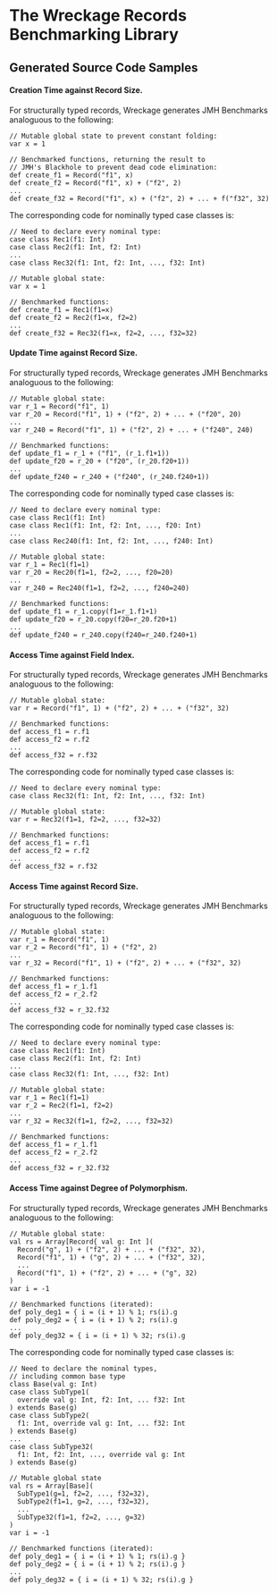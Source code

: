 # The Wreckage Records Benchmarking Library

## Generated Source Code Samples

#### Creation Time against Record Size.
For structurally typed records, Wreckage generates JMH Benchmarks analoguous to the following:

```
// Mutable global state to prevent constant folding:
var x = 1 

// Benchmarked functions, returning the result to
// JMH's Blackhole to prevent dead code elimination:
def create_f1 = Record("f1", x)                
def create_f2 = Record("f1", x) + ("f2", 2)
...
def create_f32 = Record("f1", x) + ("f2", 2) + ... + f("f32", 32)
```

The corresponding code for nominally typed case classes is:

```
// Need to declare every nominal type:
case class Rec1(f1: Int)
case class Rec2(f1: Int, f2: Int)
...
case class Rec32(f1: Int, f2: Int, ..., f32: Int)

// Mutable global state:
var x = 1

// Benchmarked functions:
def create_f1 = Rec1(f1=x)
def create_f2 = Rec2(f1=x, f2=2)
...
def create_f32 = Rec32(f1=x, f2=2, ..., f32=32)
```

#### Update Time against Record Size.
For structurally typed records, Wreckage generates JMH Benchmarks analoguous to the following:

```
// Mutable global state:
var r_1 = Record("f1", 1)
var r_20 = Record("f1", 1) + ("f2", 2) + ... + ("f20", 20)
...
var r_240 = Record("f1", 1) + ("f2", 2) + ... + ("f240", 240)

// Benchmarked functions:
def update_f1 = r_1 + ("f1", (r_1.f1+1))
def update_f20 = r_20 + ("f20", (r_20.f20+1))
...
def update_f240 = r_240 + ("f240", (r_240.f240+1))
```

The corresponding code for nominally typed case classes is:

```
// Need to declare every nominal type:
case class Rec1(f1: Int)
case class Rec1(f1: Int, f2: Int, ..., f20: Int)
...
case class Rec240(f1: Int, f2: Int, ..., f240: Int)

// Mutable global state:
var r_1 = Rec1(f1=1)
var r_20 = Rec20(f1=1, f2=2, ..., f20=20)                         
...
var r_240 = Rec240(f1=1, f2=2, ..., f240=240)

// Benchmarked functions:
def update_f1 = r_1.copy(f1=r_1.f1+1)
def update_f20 = r_20.copy(f20=r_20.f20+1)
...
def update_f240 = r_240.copy(f240=r_240.f240+1)
```

#### Access Time against Field Index.

For structurally typed records, Wreckage generates JMH Benchmarks analoguous to the following:

```
// Mutable global state:
var r = Record("f1", 1) + ("f2", 2) + ... + ("f32", 32)

// Benchmarked functions:
def access_f1 = r.f1
def access_f2 = r.f2
...
def access_f32 = r.f32
```

The corresponding code for nominally typed case classes is:

```
// Need to declare every nominal type:
case class Rec32(f1: Int, f2: Int, ..., f32: Int)

// Mutable global state:
var r = Rec32(f1=1, f2=2, ..., f32=32)

// Benchmarked functions:
def access_f1 = r.f1
def access_f2 = r.f2
...
def access_f32 = r.f32
```

#### Access Time against Record Size.

For structurally typed records, Wreckage generates JMH Benchmarks analoguous to the following:

```
// Mutable global state:
var r_1 = Record("f1", 1)                
var r_2 = Record("f1", 1) + ("f2", 2)
...
var r_32 = Record("f1", 1) + ("f2", 2) + ... + ("f32", 32)

// Benchmarked functions:
def access_f1 = r_1.f1
def access_f2 = r_2.f2
...
def access_f32 = r_32.f32
```

The corresponding code for nominally typed case classes is:

```
// Need to declare every nominal type:
case class Rec1(f1: Int)
case class Rec2(f1: Int, f2: Int)
...
case class Rec32(f1: Int, ..., f32: Int)

// Mutable global state:
var r_1 = Rec1(f1=1)
var r_2 = Rec2(f1=1, f2=2)
...
var r_32 = Rec32(f1=1, f2=2, ..., f32=32)

// Benchmarked functions:
def access_f1 = r_1.f1
def access_f2 = r_2.f2
...
def access_f32 = r_32.f32
```

#### Access Time against Degree of Polymorphism.

For structurally typed records, Wreckage generates JMH Benchmarks analoguous to the following:

```
// Mutable global state:
val rs = Array[Record{ val g: Int ](                 
  Record("g", 1) + ("f2", 2) + ... + ("f32", 32),
  Record("f1", 1) + ("g", 2) + ... + ("f32", 32),
  ...
  Record("f1", 1) + ("f2", 2) + ... + ("g", 32)
)
var i = -1

// Benchmarked functions (iterated):
def poly_deg1 = { i = (i + 1) % 1; rs(i).g 
def poly_deg2 = { i = (i + 1) % 2; rs(i).g 
...
def poly_deg32 = { i = (i + 1) % 32; rs(i).g 
```

The corresponding code for nominally typed case classes is:

```
// Need to declare the nominal types,
// including common base type
class Base(val g: Int)
case class SubType1(
  override val g: Int, f2: Int, ... f32: Int
) extends Base(g)
case class SubType2(
  f1: Int, override val g: Int, ... f32: Int
) extends Base(g)
...
case class SubType32(
  f1: Int, f2: Int, ..., override val g: Int
) extends Base(g)

// Mutable global state
val rs = Array[Base](           
  SubType1(g=1, f2=2, ..., f32=32),             
  SubType2(f1=1, g=2, ..., f32=32),
  ...
  SubType32(f1=1, f2=2, ..., g=32)
)
var i = -1

// Benchmarked functions (iterated):
def poly_deg1 = { i = (i + 1) % 1; rs(i).g }
def poly_deg2 = { i = (i + 1) % 2; rs(i).g }
...
def poly_deg32 = { i = (i + 1) % 32; rs(i).g }
```
